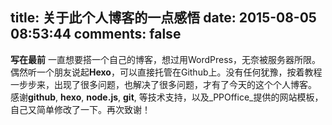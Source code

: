 title: 关于此个人博客的一点感悟
date: 2015-08-05 08:53:44
comments: false
---

**写在最前**
	一直想要搭一个自己的博客，想过用WordPress，无奈被服务器所限。偶然听一个朋友说起**Hexo**，可以直接托管在Github上。没有任何犹豫，按着教程一步步来，出现了很多问题，也解决了很多问题，才有了今天的这个个人博客。
		感谢**github**, **hexo**, **node.js**, **git**, 等技术支持，以及_PPOffice_提供的网站模板，自己又简单修改了一下。再次致谢！